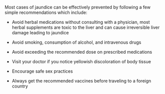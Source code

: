 Most cases of jaundice can be effectively prevented by following a few simple recommendations which include:

- Avoid herbal medications without consulting with a physician, most herbal supplements are toxic to the liver and can cause irreversible liver damage leading to jaundice

- Avoid smoking, consumption of alcohol, and intravenous drugs

- Avoid exceeding the recommended dose on prescribed medications

- Visit your doctor if you notice yellowish discoloration of body tissue

- Encourage safe sex practices

- Always get the recommended vaccines before traveling to a foreign country